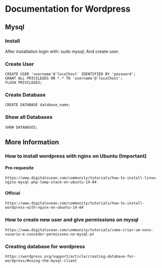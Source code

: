 # Documentation for Wordpress

## Mysql
### Install
 After installation login with:
    sudo mysql; 
 And create user.
### Create User
    CREATE USER 'username'@'localhost' IDENTIFIED BY 'password';
    GRANT ALL PRIVILEGES ON *.* TO 'username'@'localhost';
    FLUSH PRIVILEGES;
### Create Database
    CREATE DATABASE database_name;
### Show all Databases
    SHOW DATABASES;


## More Information
### How to install wordpress with nginx on Ubuntu (Important)
#### Pre-requesite
    https://www.digitalocean.com/community/tutorials/how-to-install-linux-nginx-mysql-php-lemp-stack-on-ubuntu-14-04
#### Official
    https://www.digitalocean.com/community/tutorials/how-to-install-wordpress-with-nginx-on-ubuntu-14-04
    
### How to create new user and give permissions on mysql
    https://www.digitalocean.com/community/tutorials/como-criar-um-novo-usuario-e-conceder-permissoes-no-mysql-pt
### Creating database for wordpress
    https://wordpress.org/support/article/creating-database-for-wordpress/#using-the-mysql-client

 




